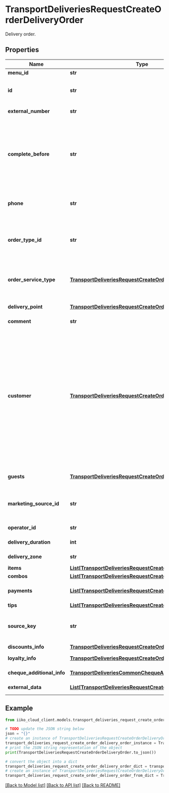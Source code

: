 # TransportDeliveriesRequestCreateOrderDeliveryOrder

Delivery order.

## Properties

Name | Type | Description | Notes
------------ | ------------- | ------------- | -------------
**menu_id** | **str** | External menu ID. | [optional] 
**id** | **str** | Order ID. Must be unique.  &gt; If sent null, it generates automatically on iikoTransport side. | [optional] 
**external_number** | **str** | Order external number.   &gt; Allowed from version &#x60;8.0.6&#x60;. | [optional] 
**complete_before** | **str** | Order fulfillment date.  &gt; Date and time must be local for delivery terminal, without time zone (take a look at example).   &gt; If null, order is urgent and time is calculated based on customer settings,  &gt; i.e. the shortest delivery time possible.  &gt; Permissible values: from current day and 60 days on. | [optional] 
**phone** | **str** | Telephone number.  &gt; Must begin with symbol \&quot;+\&quot; and must be at least 8 digits. | 
**order_type_id** | **str** | Order type ID.     Can be obtained by &#x60;/api/1/deliveries/order_types&#x60; operation.    &gt; Only one of the fields must be defined: **orderTypeId** or **orderServiceType**. | [optional] 
**order_service_type** | [**TransportDeliveriesRequestCreateOrderOrderServiceType**](TransportDeliveriesRequestCreateOrderOrderServiceType.md) | Order service type.  &gt; Only one of the fields must be defined: **orderTypeId** or **orderServiceType**.   &gt; Allowed from version &#x60;7.0.3&#x60;. | [optional] 
**delivery_point** | [**TransportDeliveriesRequestCreateOrderDeliveryPoint**](TransportDeliveriesRequestCreateOrderDeliveryPoint.md) | Delivery point details.  &gt; Not required in case of customer pickup. Otherwise, required. | [optional] 
**comment** | **str** | Order comment. | [optional] 
**customer** | [**TransportDeliveriesRequestCreateOrderCustomer**](TransportDeliveriesRequestCreateOrderCustomer.md) | Customer.                &#39;Regular&#39; customer:    - can be used only if a customer agrees to take part in the store&#39;s loyalty programs  - customer details will be added (updated) to the store&#39;s customer database  - benefits (accumulation of rewards, etc.) of active loyalty programs will be made available to the customer     &#39;One-time&#39; customer:    - should be used if a customer does not agree to take part in the store&#39;s loyalty programs or an aggregator (external system) does not provide customer details  - customer details will NOT be added to the store&#39;s customer database and will be used ONLY to complete the current order | [optional] 
**guests** | [**TransportDeliveriesRequestCreateOrderGuests**](TransportDeliveriesRequestCreateOrderGuests.md) | Guest details. Not equal to the customer who makes an order. | [optional] 
**marketing_source_id** | **str** | Marketing source (advertisement) ID.                 Can be obtained by &#x60;/api/1/marketing_sources&#x60; operation. | [optional] 
**operator_id** | **str** | Operator ID.   &gt; Allowed from version &#x60;7.6.3&#x60;. | [optional] 
**delivery_duration** | **int** | Delivery duration.   &gt; Allowed from version &#x60;8.8.6&#x60;. | [optional] 
**delivery_zone** | **str** | Name of delivery zone.   &gt; Allowed from version &#x60;8.8.6&#x60;. | [optional] 
**items** | [**List[TransportDeliveriesRequestCreateOrderOrderItem]**](TransportDeliveriesRequestCreateOrderOrderItem.md) | Order items. | 
**combos** | [**List[TransportDeliveriesRequestCreateOrderCombo]**](TransportDeliveriesRequestCreateOrderCombo.md) | Combos included in order. | [optional] 
**payments** | [**List[TransportDeliveriesRequestCreateOrderPayment]**](TransportDeliveriesRequestCreateOrderPayment.md) | Order payment components.   &gt; Type **LoyaltyCard** allowed from version &#x60;7.1.5&#x60;. | [optional] 
**tips** | [**List[TransportDeliveriesRequestCreateOrderTipsPayment]**](TransportDeliveriesRequestCreateOrderTipsPayment.md) | Order tips components. | [optional] 
**source_key** | **str** | The string key (marker) of the source (partner - api user) that created the order. Needed to limit the visibility of orders for external integration. | [optional] 
**discounts_info** | [**TransportDeliveriesRequestCreateOrderDiscountsInfo**](TransportDeliveriesRequestCreateOrderDiscountsInfo.md) | Discounts/surcharges. | [optional] 
**loyalty_info** | [**TransportDeliveriesRequestCreateOrderLoyaltyInfo**](TransportDeliveriesRequestCreateOrderLoyaltyInfo.md) | Information about Loyalty app. | [optional] 
**cheque_additional_info** | [**TransportDeliveriesCommonChequeAdditionalInfo**](TransportDeliveriesCommonChequeAdditionalInfo.md) | Cheque additional information. | [optional] 
**external_data** | [**List[TransportDeliveriesRequestCreateOrderExternalData]**](TransportDeliveriesRequestCreateOrderExternalData.md) | Order external data.   &gt; Allowed from version &#x60;8.0.6&#x60;. | [optional] 

## Example

```python
from iiko_cloud_client.models.transport_deliveries_request_create_order_delivery_order import TransportDeliveriesRequestCreateOrderDeliveryOrder

# TODO update the JSON string below
json = "{}"
# create an instance of TransportDeliveriesRequestCreateOrderDeliveryOrder from a JSON string
transport_deliveries_request_create_order_delivery_order_instance = TransportDeliveriesRequestCreateOrderDeliveryOrder.from_json(json)
# print the JSON string representation of the object
print(TransportDeliveriesRequestCreateOrderDeliveryOrder.to_json())

# convert the object into a dict
transport_deliveries_request_create_order_delivery_order_dict = transport_deliveries_request_create_order_delivery_order_instance.to_dict()
# create an instance of TransportDeliveriesRequestCreateOrderDeliveryOrder from a dict
transport_deliveries_request_create_order_delivery_order_from_dict = TransportDeliveriesRequestCreateOrderDeliveryOrder.from_dict(transport_deliveries_request_create_order_delivery_order_dict)
```
[[Back to Model list]](../README.md#documentation-for-models) [[Back to API list]](../README.md#documentation-for-api-endpoints) [[Back to README]](../README.md)


